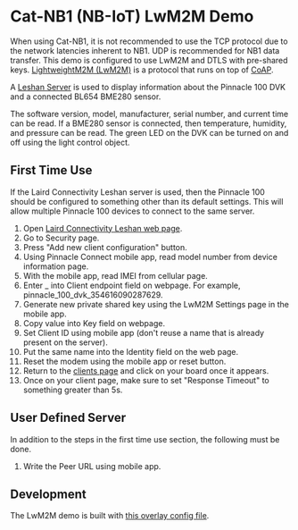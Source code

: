 # Cat-NB1 (NB-IoT) LwM2M Demo

When using Cat-NB1, it is not recommended to use the TCP protocol due to the network latencies inherent to NB1.  UDP is recommended for NB1 data transfer.
This demo is configured to use LwM2M and DTLS with pre-shared keys.  [LightweightM2M (LwM2M)](http://www.openmobilealliance.org/wp/Overviews/lightweightm2m_overview.html) is a protocol that runs on top of [CoAP](https://coap.technology/).

A [Leshan Server](https://www.eclipse.org/leshan/) is used to display information about the Pinnacle 100 DVK and a connected BL654 BME280 sensor.

The software version, model, manufacturer, serial number, and current time can be read.  If a BME280 sensor is connected, then
temperature, humidity, and pressure can be read.  The green LED on the DVK can be turned on and off using the light control object.

## First Time Use
If the Laird Connectivity Leshan server is used, then the Pinnacle 100 should be configured to something other than its default settings.  This will allow multiple Pinnacle 100 devices to connect to the same server.

1. Open [Laird Connectivity Leshan web page](http://uwterminalx.lairdconnect.com:8080/#/clients).
2. Go to Security page.
3. Press "Add new client configuration" button.
4. Using Pinnacle Connect mobile app, read model number from device information page.
5. With the mobile app, read IMEI from cellular page.
6. Enter <model number>_<imei> into Client endpoint field on webpage.  For example, pinnacle_100_dvk_354616090287629.
7. Generate new private shared key using the LwM2M Settings page in the mobile app.
8. Copy value into Key field on webpage.
8. Set Client ID using mobile app (don't reuse a name that is already present on the server).
9. Put the same name into the Identity field on the web page.
10. Reset the modem using the mobile app or reset button.
11. Return to the [clients page](http://uwterminalx.lairdconnect.com:8080/#/clients) and click on your board once it appears.
12. Once on your client page, make sure to set "Response Timeout" to something greater than 5s. 

## User Defined Server
In addition to the steps in the first time use section, the following must be done.
1. Write the Peer URL using mobile app.

## Development
The LwM2M demo is built with [this overlay config file](../oob_demo/overlay_lwm2m_dtls.conf).